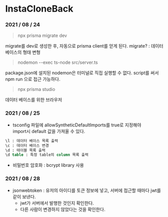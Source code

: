 # InstaCloneBack

### 2021 / 08 / 24

> npx prisma migrate dev

migrate를 dev로 생성한 후, 자동으로 prisma client를 얻게 된다.
migrate? : 데이터베이스의 형태 변형

> nodemon --exec ts-node src/server.ts

package.json에 설치된 nodemon은 터미널로 직접 실행할 수 없다.
script를 써서 npm run 으로 접근 가능하다.

> npx prisma studio

데이터 베이스를 위한 브라우저
<br>

### 2021 / 08 / 25

- tsconfig 파일에 allowSyntheticDefaultImports를 true로 지정해야 <br> import시 default 값을 가져올 수 있다.

```sql
\l : 데이터 베이스 목록 출력
\c : 데이터 베이스 변경
\d : 테이블 목록 출력
\d table : 특정 table의 column 목록 출력
```

- 비밀번호 암호화 : bcrypt library 사용

### 2021 / 08 / 28

- jsonwebtoken : 유저의 아이디를 토큰 정보에 넣고, 서버에 접근할 때마다 jwt를 같이 보낸다.
  - jwt가 서버에서 발행한 것인지 확인한다.
  - 다른 사람이 변경하지 않았다는 것을 확인한다.
